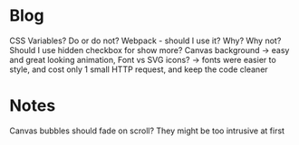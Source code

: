 # Blog

CSS Variables? Do or do not?
Webpack - should I use it? Why? Why not?
Should I use hidden checkbox for show more?
Canvas background -> easy and great looking animation, 
Font vs SVG icons? -> fonts were easier to style, and cost only 1 small HTTP request, and keep the code cleaner

# Notes
Canvas bubbles should fade on scroll? They might be too intrusive at first